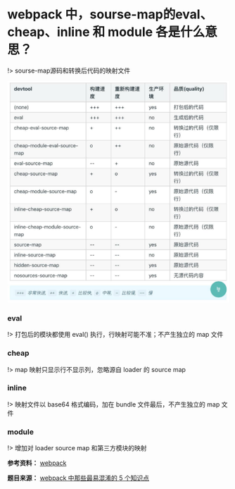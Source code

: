 # webpack 中，sourse-map的eval、cheap、inline 和 module 各是什么意思？

!> sourse-map源码和转换后代码的映射文件

![image](image/wsoursemap.jpg)

### eval

!> 打包后的模块都使用 eval() 执行，行映射可能不准；不产生独立的 map 文件

### cheap

!> map 映射只显示行不显示列，忽略源自 loader 的 source map

### inline

!> 映射文件以 base64 格式编码，加在 bundle 文件最后，不产生独立的 map 文件

### module

!> 增加对 loader source map 和第三方模块的映射

**参考资料：**
[webpack](https://webpack.docschina.org)

**题目来源：**
[webpack 中那些最易混淆的 5 个知识点](https://juejin.im/post/5cede821f265da1bbd4b5630)